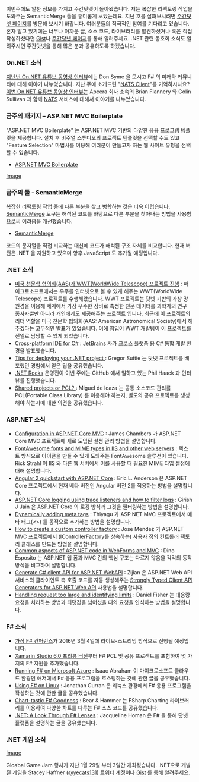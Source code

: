 이번주에도 알찬 정보를 가지고 주간닷넷이 돌아왔습니다. 저는 복잡한 리팩토링 작업을 도와주는 SemanticMerge 툴을 흥미롭게 보았는데요. 지난 호를 살펴보시려면 [주간닷넷 페이지](https://www.facebook.com/jugan.net/)를 방문해 보시기 바랍니다. 여러분들의 적극적인 참여를 기다리고 있습니다. 혼자 알고 있기에는 너무나 아까운 글, 소스 코드, 라이브러리를 발견하셨거나 혹은 직접 작성하셨다면 [Gist](https://gist.github.com/options/e9fc443b8c882157fe4a)나 [주간닷넷 페이지](https://www.facebook.com/jugan.net/)를 통해 알려주세요. .NET 관련 동호회 소식도 알려주시면 주간닷넷을 통해 많은 분과 공유하도록 하겠습니다.

### On.NET 소식

[지난번 On.NET 유튜브 동영상 인터뷰](https://www.youtube.com/watch?v=aWnmzrCvTbg)에는 Don Syme 을 모시고 F# 의 미래와 커뮤니티에 대해 이야기 나누었습니다. 지난 주에 소개드린 "[NATS Client](https://github.com/nats-io/csnats)"를 기억하시나요? [이번 On.NET 유튜브 동영상 인터뷰](https://www.youtube.com/watch?v=h3x6eY0RAr4)는 Apcera 회사 소속의 Brian Flannery 와 Colin Sullivan 과 함께 [NATS](http://nats.io/) 서비스에 대해서 이야기를 나누었습니다. 


### 금주의 패키지 – ASP.NET MVC Boilerplate

"ASP.NET MVC Boilerplate" 는 ASP.NET MVC 기반의 다양한 응용 프로그램 템플릿을 제공합니다. 설치 후 비주얼 스튜디오의 프로젝트 템플릿을 선택할 수도 있고 "Feature Selection" 마법사를 이용해 여러분이 만들고자 하는 웹 사이트 유형을 선택할 수 있습니다.

* [ASP.NET MVC Boilerplate](https://github.com/RehanSaeed/ASP.NET-MVC-Boilerplate)

[Image](https://github.com/RehanSaeed/ASP.NET-MVC-Boilerplate/raw/master/Images/ASP.NET%20MVC%20Boilerplate%20Feature%20Selection%20Wizard%201.png)

### 금주의 툴 - SemanticMerge

복잡한 리팩토링 작업 중에 다른 부분을 찾고 병합하는 것은 더욱 어렵습니다. [SemanticMerge](https://www.semanticmerge.com/) 도구는 해석된 코드를 바탕으로 다른 부분을 찾아내는 방법을 사용함으로써 어려움을 개선했습니다. 

* [SemanticMerge](https://www.semanticmerge.com/)

코드의 문자열을 직접 비교하는 대신에 코드가 해석된 구조 자체를 비교합니다. 현재 버전은 .NET 을 지원하고 있으며 향후 JavaScript 도 추가될 예정입니다.

### .NET 소식

* [미국 천문학 협의회(AAS)가 WWT(WorldWide Telescope) 프로젝트 진행](http://aas.org/media/press-releases/aas-assumes-leadership-worldwide-telescope) :  마이크로소프트에서는 우주를 인터넷으로 볼 수 있게 해주는 WWT(WorldWide Telescope) 프로젝트를 수행해왔습니다. WWT 프로젝트는 닷넷 기반의 가상 망원경을 이용해 세계에서 가장 우수한 장비로 측정한 천문 데이터를 과학계의 연구 종사자뿐만 아니라 개인에게도 제공해주는 프로젝트 입니다. 최근에 이 프로젝트의 리더 역할을 미국 천문학 협의회(AAS: American Astronomical Society)에서 해주겠다는 고무적인 발표가 있었습니다. 이에 힘입어 WWT 개발팀이 이 프로젝트를 전일로 담당할 수 있게 되었습니다.
* [Cross-platform IDE for C#](http://blog.jetbrains.com/dotnet/2016/01/13/project-rider-a-csharp-ide/) : [JetBrains](http://www.jetbrains.com/) 사가 크로스 플랫폼 용 C# 통합 개발 환경을 발표했습니다.
* [ Tips for deploying your .NET project ](http://gregorsuttie.com/2016/01/19/tips-for-deploying-your-net-project/) : Gregor Suttie 는 닷넷 프로젝트를 배포했던 경험에서 얻은 팁을 공유했습니다.
* [.NET Rocks](http://www.dotnetrocks.com/) 운영진이 이번 주에는 GitHub 에서 일하고 있는 Phil Haack 과 인터뷰를 진행했습니다.
* [ Shared projects or PCL? ](http://tirania.org/blog/archive/2016/Jan-22.html) : Miguel de Icaza 는 공통 소스코드 관리를 PCL(Portable Class Library) 를 이용해야 하는지, 별도의 공유 프로젝트를 생성해야 하는지에 대한 의견을 공유했습니다.

### ASP.NET 소식

* [Configuration in ASP.NET Core MVC](http://jameschambers.com/2016/01/Configuration-in-ASP-NET-Core-MVC/) : James Chambers 가 ASP.NET Core MVC 프로젝트에 새로 도입된 설정 관리 방법을 설명합니다.
* [FontAwesome fonts and MIME types in IIS and other web servers](http://weblog.west-wind.com/posts/2016/Jan/25/FontAwesome-Fonts-and-Mime-Types-in-IIS-and-other-Web-Servers) : 텍스트 방식으로 아이콘을 만들 수 있게 도와주는 FontAwesome 솔루션이 있습니다. Rick Strahl 이 IIS 와 다른 웹 서버에서 이를 사용할 때 필요한 MIME 타입 설정에 대해 설명합니다.
* [Angular 2 quickstart with ASP.NET Core](http://www.elanderson.net/2016/01/angular-2-quickstart-with-asp-net-core/) : Eric L. Anderson 은 ASP.NET Core 프로젝트에서 현재 베타 버전인 Angular 버전 2를 적용하는 방법을 설명합니다.
* [ASP.NET Core logging using trace listeners and how to filter logs](http://www.codeproject.com/Articles/1073028/ASP-NET-Logging-using-Trace-Listeners-and-How-to-F) : Girish J Jain 은 ASP.NET Core 의 로깅 방식과 그것을 필터링하는 방법을 설명합니다.
* [Dynamically adding meta tags](http://dotnet-helpers.com/2016/01/23/dynamically-adding-meta-tags-asp-net-mvc/) : Thiyagu 가 ASP.NET MVC 프로젝트에서 메타 태그(<<meta/>>) 를 동적으로 추가하는 방법을 설명합니다.
* [How to create a custom controller factory](http://www.jomendez.com/2016/01/20/how-to-create-a-custom-controller-factory-asp-net-mvc/) : Jose Mendez 가 ASP.NET MVC 프로젝트에서 (IControllerFactory를 상속하는) 사용자 정의 컨트롤러 팩토리 클래스를 만드는 방법을 설명합니다.
* [Common aspects of ASP.NET code in WebForms and MVC](https://www.simple-talk.com/dotnet/asp.net/common-aspects-of-asp.net-code-in-web-forms-and-mvc/) : Dino Esposito 는 ASP.NET 웹 폼과 MVC 간의 핵심 구조는 다르지 않음을 각각의 동작 방식을 비교하며 설명합니다.
* [Generate C# client API for ASP.NET WebAPI](http://www.codeproject.com/Articles/1074039/Generate-Csharp-Client-API-for-ASP-NET-Web-API) : Zijian 은 ASP.NET Web API 서비스의 클라이언트 측 호출 코드를 자동 생성해주는 [Strongly Typed Client API Generators for ASP.NET Web API](https://webapiclientgen.codeplex.com/) 사용법을 설명합니다.
* [Handling request too large and identifying limits](https://lennybacon.com/post/2016/01/20/handling-request-too-large-and-identify-limits-in-aspnet) : Daniel Fisher 는 대용량 요청을 처리하는 방법과 최댓값을 넘어섰을 때의 요청을 인식하는 방법을 설명합니다.

### F# 소식

* [가상 F# 컨퍼런스](http://fsharpconf.com/)가 2016년 3월 4일에 라이브-스트리밍 방식으로 진행될 예정입니다.
* [Xamarin Studio 6.0 프리뷰 버전](http://developer.xamarin.com/releases/studio/xamarin.studio_6.0/xamarin.studio_6.0/#F_Enhancements)부터 F# PCL 및 공유 프로젝트를 포함하여 몇 가지의 F# 지원을 추가했습니다.
* [Running F# on Microsoft Azure](https://cockneycoder.wordpress.com/2016/01/20/running-fsharp-on-microsoft-azure/) : Isaac Abraham 이 마이크로소프트 클라우드 환경인 애저에서 F# 응용 프로그램을 호스팅하는 것에 관한 글을 공유했습니다.
* [Using F# on Linux](https://curran.in/jonathan/2015-01-16-using-fsharp-on-linux.html) : Jonathan Curran 은 리눅스 환경에서 F# 응용 프로그램을 작성하는 것에 관한 글을 공유했습니다.
* [Chart-tastic F# Goodness](http://bearandhammer.net/2016/01/17/chart-tastic-f-goodness/) : Bear & Hammer 는 FSharp.Charting 라이브러리를 이용하여 다양한 차트를 다루는 F# 소스 코드를 공유했습니다.
* [.NET: A Look Through F# Lenses](http://blog.pluralsight.com/tutorial-f-sharp) : Jacqueline Homan 은 F# 을 통해 닷넷 플랫폼을 설명하는 글을 공유했습니다.

### .NET 게임 소식

[Image](http://globalgamejam.org/sites/default/files/styles/responsive_large__wide/public/facebookheaderlarge.png) 

Gloabal Game Jam 행사가 지난 1월 29일 부터 3일간 개최됬습니다. .NET으로 개발된 게임을 Stacey Haffner ([@yecats131](http://twitter.com/yecats131)) 트위터 계정이나 [Gist](https://gist.github.com/bleroy/cb15b20d89f5730120d5) 를 통해 알려주세요.
